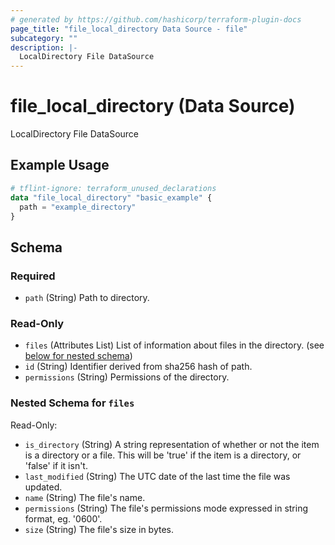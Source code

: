 ```yaml
---
# generated by https://github.com/hashicorp/terraform-plugin-docs
page_title: "file_local_directory Data Source - file"
subcategory: ""
description: |-
  LocalDirectory File DataSource
---
```


# file_local_directory (Data Source)

LocalDirectory File DataSource

## Example Usage

```terraform
# tflint-ignore: terraform_unused_declarations
data "file_local_directory" "basic_example" {
  path = "example_directory"
}
```

<!-- schema generated by tfplugindocs -->
## Schema

### Required

- `path` (String) Path to directory.

### Read-Only

- `files` (Attributes List) List of information about files in the directory. (see [below for nested schema](#nestedatt--files))
- `id` (String) Identifier derived from sha256 hash of path.
- `permissions` (String) Permissions of the directory.

<a id="nestedatt--files"></a>
### Nested Schema for `files`

Read-Only:

- `is_directory` (String) A string representation of whether or not the item is a directory or a file. This will be 'true' if the item is a directory, or 'false' if it isn't.
- `last_modified` (String) The UTC date of the last time the file was updated.
- `name` (String) The file's name.
- `permissions` (String) The file's permissions mode expressed in string format, eg. '0600'.
- `size` (String) The file's size in bytes.

